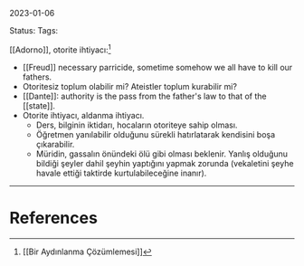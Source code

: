 2023-01-06

Status: 
Tags: 

[[Adorno]], otorite ihtiyacı:[^1]
- [[Freud]] necessary parricide, sometime somehow we all have to kill our fathers.
- Otoritesiz toplum olabilir mi? Ateistler toplum kurabilir mi?
- [[Dante]]: authority is the pass from the father's law to that of the [[state]].
- Otorite ihtiyacı, aldanma ihtiyacı.
	- Ders, bilginin iktidarı, hocaların otoriteye sahip olması.
	- Öğretmen yanılabilir olduğunu sürekli hatırlatarak kendisini boşa çıkarabilir. 
	- Müridin, gassalın önündeki ölü gibi olması beklenir. Yanlış olduğunu bildiği şeyler dahil şeyhin yaptığını yapmak zorunda (vekaletini şeyhe havale ettiği taktirde kurtulabileceğine inanır).

---
# References

[^1]: [[Bir Aydınlanma Çözümlemesi]]